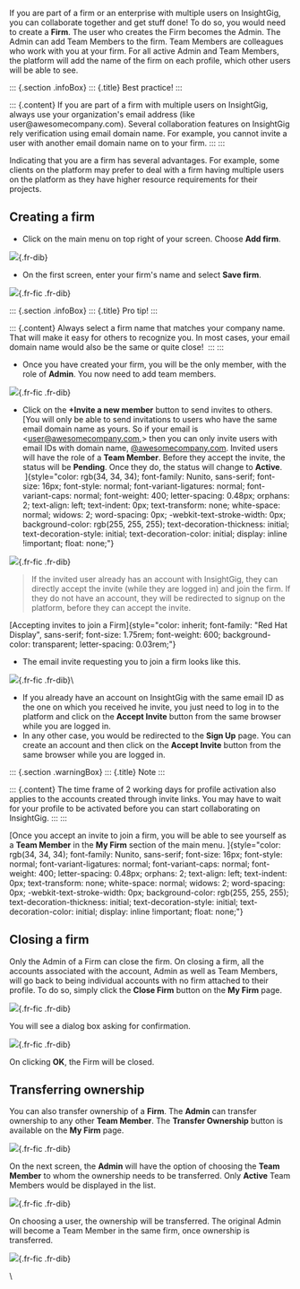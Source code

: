 If you are part of a firm or an enterprise with multiple users on
InsightGig, you can collaborate together and get stuff done! To do so,
you would need to create a **Firm**. The user who creates the Firm
becomes the Admin. The Admin can add Team Members to the firm. Team
Members are colleagues who work with you at your firm. For all active
Admin and Team Members, the platform will add the name of the firm on
each profile, which other users will be able to see.     

::: {.section .infoBox}
::: {.title}
Best practice!
:::

::: {.content}
If you are part of a firm with multiple users on InsightGig, always use
your organization\'s email address (like user\@awesomecompany.com).
Several collaboration features on InsightGig rely verification using
email domain name. For example, you cannot invite a user with another
email domain name on to your firm.
:::
:::

Indicating that you are a firm has several advantages. For example, some
clients on the platform may prefer to deal with a firm having multiple
users on the platform as they have higher resource requirements for
their projects.   

Creating a firm
---------------

-   Click on the main menu on top right of your screen. Choose **Add
    firm**. 

![](https://cdn.document360.io/55483967-4645-4b8f-8021-38fbe732305d/Images/Documentation/Open%20Profile.gif){.fr-dib}

-   On the first screen, enter your firm's name and select **Save
    firm**.

![](https://cdn.document360.io/55483967-4645-4b8f-8021-38fbe732305d/Images/Documentation/image-1674202000529.png){.fr-fic
.fr-dib}

::: {.section .infoBox}
::: {.title}
Pro tip!
:::

::: {.content}
Always select a firm name that matches your company name. That will make
it easy for others to recognize you. In most cases, your email domain
name would also be the same or quite close! 
:::
:::

-   Once you have created your firm, you will be the only member, with
    the role of **Admin**. You now need to add team members. 

![](https://cdn.document360.io/55483967-4645-4b8f-8021-38fbe732305d/Images/Documentation/image-1675098445796.png){.fr-fic
.fr-dib}

-   Click on the **+Invite a new member** button to send invites to
    others. [You will only be able to send invitations to users who have
    the same email domain name as yours. So if your email is
    <user@awesomecompany.com,> then you can only invite users with email
    IDs with domain name,
    [\@awesomecompany.com](mailto:user@awesomecompany.com,). Invited
    users will have the role of a **Team Member**. Before they accept
    the invite, the status will be **Pending**. Once they do, the status
    will change to **Active**.  
     ]{style="color: rgb(34, 34, 34); font-family: Nunito, sans-serif; font-size: 16px; font-style: normal; font-variant-ligatures: normal; font-variant-caps: normal; font-weight: 400; letter-spacing: 0.48px; orphans: 2; text-align: left; text-indent: 0px; text-transform: none; white-space: normal; widows: 2; word-spacing: 0px; -webkit-text-stroke-width: 0px; background-color: rgb(255, 255, 255); text-decoration-thickness: initial; text-decoration-style: initial; text-decoration-color: initial; display: inline !important; float: none;"}
     

![](https://cdn.document360.io/55483967-4645-4b8f-8021-38fbe732305d/Images/Documentation/image-1675098788299.png){.fr-fic
.fr-dib}

> If the invited user already has an account with InsightGig, they can
> directly accept the invite (while they are logged in) and join the
> firm. If they do not have an account, they will be redirected to
> signup on the platform, before they can accept the invite.

[Accepting invites to join a
Firm]{style="color: inherit; font-family: \"Red Hat Display\", sans-serif; font-size: 1.75rem; font-weight: 600; background-color: transparent; letter-spacing: 0.03rem;"}

-   The email invite requesting you to join a firm looks like this. 

![](https://cdn.document360.io/55483967-4645-4b8f-8021-38fbe732305d/Images/Documentation/image-1674202062194.png){.fr-fic
.fr-dib}\

-   If you already have an account on InsightGig with the same email ID
    as the one on which you received he invite, you just need to log in
    to the platform and click on the **Accept Invite** button from the
    same browser while you are logged in.
-   In any other case, you would be redirected to the **Sign Up** page.
    You can create an account and then click on the **Accept Invite**
    button from the same browser while you are logged in.  

::: {.section .warningBox}
::: {.title}
Note
:::

::: {.content}
The time frame of 2 working days for profile activation also applies to
the accounts created through invite links. You may have to wait for your
profile to be activated before you can start collaborating on
InsightGig.
:::
:::

[Once you accept an invite to join a firm, you will be able to see
yourself as a **Team Member** in the **My Firm** section of the main
menu. ]{style="color: rgb(34, 34, 34); font-family: Nunito, sans-serif; font-size: 16px; font-style: normal; font-variant-ligatures: normal; font-variant-caps: normal; font-weight: 400; letter-spacing: 0.48px; orphans: 2; text-align: left; text-indent: 0px; text-transform: none; white-space: normal; widows: 2; word-spacing: 0px; -webkit-text-stroke-width: 0px; background-color: rgb(255, 255, 255); text-decoration-thickness: initial; text-decoration-style: initial; text-decoration-color: initial; display: inline !important; float: none;"}

Closing a firm
--------------

Only the Admin of a Firm can close the firm. On closing a firm, all the
accounts associated with the account, Admin as well as Team Members,
will go back to being individual accounts with no firm attached to their
profile. To do so, simply click the **Close Firm** button on the **My
Firm** page.

![](https://cdn.document360.io/55483967-4645-4b8f-8021-38fbe732305d/Images/Documentation/image-1676874284389.png){.fr-fic
.fr-dib}

You will see a dialog box asking for confirmation.  

![](https://cdn.document360.io/55483967-4645-4b8f-8021-38fbe732305d/Images/Documentation/image-1676874373327.png){.fr-fic
.fr-dib}

On clicking **OK**, the Firm will be closed. 

Transferring ownership 
-----------------------

You can also transfer ownership of a **Firm**. The **Admin** can
transfer ownership to any other **Team Member**. The **Transfer
Ownership** button is available on the **My Firm** page. 

![](https://cdn.document360.io/55483967-4645-4b8f-8021-38fbe732305d/Images/Documentation/image-1676875235381.png){.fr-fic
.fr-dib}

On the next screen, the **Admin** will have the option of choosing the
**Team Member** to whom the ownership needs to be transferred. Only
**Active** Team Members would be displayed in the list. 

![](https://cdn.document360.io/55483967-4645-4b8f-8021-38fbe732305d/Images/Documentation/image-1676875335361.png){.fr-fic
.fr-dib}

On choosing a user, the ownership will be transferred. The original
Admin will become a Team Member in the same firm, once ownership is
transferred.

![](https://cdn.document360.io/55483967-4645-4b8f-8021-38fbe732305d/Images/Documentation/image-1676875493708.png){.fr-fic
.fr-dib}

\
